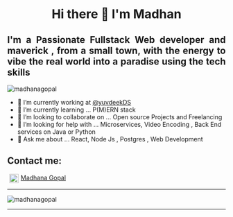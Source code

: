 <h1 align="center"> Hi there 👋 I'm Madhan </h1>
<h2 align="justify"> I'm a Passionate Fullstack Web developer and maverick , from a small town, with the energy to vibe the real world into a paradise using the tech skills</h2>

<p align="left"> <img src="https://komarev.com/ghpvc/?username=madhan-g-p&label=Profile%20views&color=0e75b6&style=flat" alt="madhanagopal" /> </p>

<!--**madhan-g-p/madhan-g-p** is a ✨ _special_ ✨ repository because its `README.md` (this file) appears on your GitHub profile. -->


- 🔭 I’m currently working at [@yuvdeekDS](https://github.com/YuvdeekDS)
- 🌱 I’m currently learning ... P(M)ERN stack
- 👯 I’m looking to collaborate on ... Open source Projects and Freelancing
- 🤔 I’m looking for help with ... Microservices, Video Encoding , Back End services on Java or Python
- 💬 Ask me about ... React, Node Js , Postgres , Web Development

<h2>Contact me:</h2>
<a href="https://www.linkedin.com/in/madhana-gopal/" target="_blank" rel="noreferrer"><img align="center" style="margin:0 5px;" src="https://raw.githubusercontent.com/yushi1007/yushi1007/main/images/linkedin.svg" alt="Yu Shi | LinkedIn" width="21px"/>Madhana Gopal</a>

---


<p><img align="center" src=https://github-readme-streak-stats.herokuapp.com/?user=madhan-g-p" alt="madhanagopal" /></p>

---
